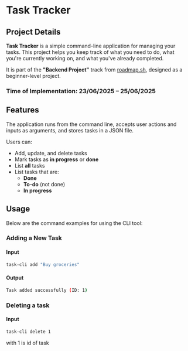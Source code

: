 # Task Tracker

## Project Details

**Task Tracker** is a simple command-line application for managing your tasks. This project helps you keep track of what you need to do, what you're currently working on, and what you've already completed.

It is part of the **"Backend Project"** track from [roadmap.sh](https://roadmap.sh), designed as a beginner-level project.

### Time of Implementation: **23/06/2025 – 25/06/2025**

## Features

The application runs from the command line, accepts user actions and inputs as arguments, and stores tasks in a JSON file.

Users can:

- Add, update, and delete tasks
- Mark tasks as **in progress** or **done**
- List **all** tasks
- List tasks that are:
  - **Done**
  - **To-do** (not done)
  - **In progress**

## Usage

Below are the command examples for using the CLI tool:

### Adding a New Task

#### Input
```bash
task-cli add "Buy groceries"
```
#### Output
```bash
Task added successfully (ID: 1)
```

### Deleting a task

#### Input
```bash
task-cli delete 1
```
with 1 is id of task

